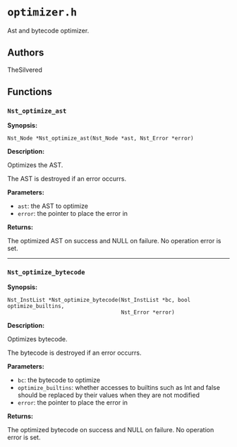 # `optimizer.h`

Ast and bytecode optimizer.

## Authors

TheSilvered

## Functions

### `Nst_optimize_ast`

**Synopsis:**

```better-c
Nst_Node *Nst_optimize_ast(Nst_Node *ast, Nst_Error *error)
```

**Description:**

Optimizes the AST.

The AST is destroyed if an error occurrs.

**Parameters:**

- `ast`: the AST to optimize
- `error`: the pointer to place the error in

**Returns:**

The optimized AST on success and NULL on failure. No operation error is set.

---

### `Nst_optimize_bytecode`

**Synopsis:**

```better-c
Nst_InstList *Nst_optimize_bytecode(Nst_InstList *bc, bool optimize_builtins,
                                    Nst_Error *error)
```

**Description:**

Optimizes bytecode.

The bytecode is destroyed if an error occurrs.

**Parameters:**

- `bc`: the bytecode to optimize
- `optimize_builtins`: whether accesses to builtins such as Int and false should
  be replaced by their values when they are not modified
- `error`: the pointer to place the error in

**Returns:**

The optimized bytecode on success and NULL on failure. No operation error is
set.

